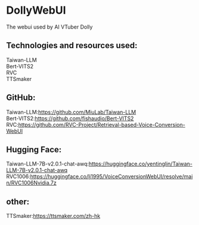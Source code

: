 # DollyWebUI
The webui used by AI VTuber Dolly

## Technologies and resources used:
Taiwan-LLM  
Bert-VITS2  
RVC  
TTSmaker  

## GitHub:
Taiwan-LLM:https://github.com/MiuLab/Taiwan-LLM  
Bert-VITS2:https://github.com/fishaudio/Bert-VITS2  
RVC:https://github.com/RVC-Project/Retrieval-based-Voice-Conversion-WebUI  

## Hugging Face:
Taiwan-LLM-7B-v2.0.1-chat-awq:https://huggingface.co/yentinglin/Taiwan-LLM-7B-v2.0.1-chat-awq  
RVC1006:https://huggingface.co/lj1995/VoiceConversionWebUI/resolve/main/RVC1006Nvidia.7z  

## other:
TTSmaker:https://ttsmaker.com/zh-hk  
